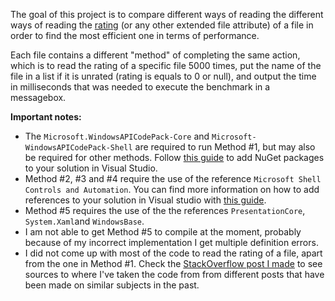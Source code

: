 The goal of this project is to compare different ways of reading the different ways of reading the [rating](https://docs.microsoft.com/en-us/windows/win32/properties/props-system-rating) (or any other extended file attribute) of a file in order to find the most efficient one in terms of performance.

Each file contains a different "method" of completing the same action, which is to read the rating of a specific file 5000 times, put the name of the file in a list if it is unrated (rating is equals to 0 or null), and output the time in milliseconds that was needed to execute the benchmark in a messagebox.

**Important notes:**

* The `Microsoft.WindowsAPICodePack-Core` and `Microsoft-WindowsAPICodePack-Shell` are required to run Method #1, but may also be required for other methods. Follow [this guide](https://docs.microsoft.com/en-us/nuget/quickstart/install-and-use-a-package-in-visual-studio) to add NuGet packages to your solution in Visual Studio.
* Method #2, #3 and #4 require the use of the reference `Microsoft Shell Controls and Automation`. You can find more information on how to add references to your solution in Visual studio with [this guide](https://docs.microsoft.com/en-us/visualstudio/ide/how-to-add-or-remove-references-by-using-the-reference-manager?view=vs-2022).
* Method #5 requires the use of the the references `PresentationCore`, `System.Xaml`and `WindowsBase`.
* I am not able to get Method #5 to compile at the moment, probably because of my incorrect implementation I get multiple definition errors.
* I did not come up with most of the code to read the rating of a file, apart from the one in Method #1. Check the [StackOverflow post I made](https://stackoverflow.com/questions/72925511/how-to-read-the-rating-of-a-file-efficiently-in-a-c-sharp-winforms-app-or-other) to see sources to where I've taken the code from from different posts that have been made on similar subjects in the past.
```
